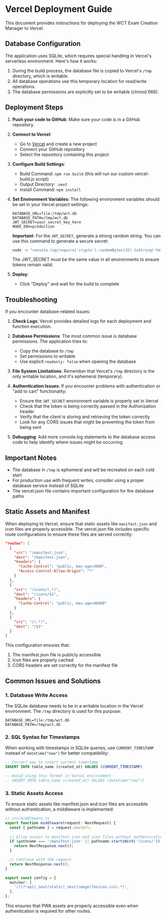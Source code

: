 # Vercel Deployment Guide

This document provides instructions for deploying the WCT Exam Creation Manager to Vercel.

## Database Configuration

The application uses SQLite, which requires special handling in Vercel's serverless environment. Here's how it works:

1. During the build process, the database file is copied to Vercel's `/tmp` directory, which is writable.
2. All database operations use this temporary location for read/write operations.
3. The database permissions are explicitly set to be writable (chmod 666).

## Deployment Steps

1. **Push your code to GitHub**: Make sure your code is in a GitHub repository.

2. **Connect to Vercel**: 
   - Go to [Vercel](https://vercel.com) and create a new project
   - Connect your GitHub repository
   - Select the repository containing this project

3. **Configure Build Settings**:
   - Build Command: `npm run build` (this will run our custom vercel-build.js script)
   - Output Directory: `.next`
   - Install Command: `npm install`

4. **Set Environment Variables**:
   The following environment variables should be set in your Vercel project settings:
   ```
   DATABASE_URL=file:/tmp/wct.db
   DATABASE_PATH=/tmp/wct.db
   JWT_SECRET=your_secret_key_here
   NODE_ENV=production
   ```

   **Important**: For the `JWT_SECRET`, generate a strong random string. You can use this command to generate a secure secret:
   ```bash
   node -e "console.log(require('crypto').randomBytes(32).toString('hex'))"
   ```
   The JWT_SECRET must be the same value in all environments to ensure tokens remain valid.

5. **Deploy**:
   - Click "Deploy" and wait for the build to complete

## Troubleshooting

If you encounter database-related issues:

1. **Check Logs**: Vercel provides detailed logs for each deployment and function execution.

2. **Database Permissions**: The most common issue is database permissions. The application tries to:
   - Copy the database to `/tmp`
   - Set permissions to writable
   - Use explicit `readonly: false` when opening the database

3. **File System Limitations**: Remember that Vercel's `/tmp` directory is the only writable location, and it's ephemeral (temporary).

4. **Authentication Issues**: If you encounter problems with authentication or "add to cart" functionality:
   - Ensure the `JWT_SECRET` environment variable is properly set in Vercel
   - Check that the token is being correctly passed in the Authorization header
   - Verify that the client is storing and retrieving the token correctly
   - Look for any CORS issues that might be preventing the token from being sent

5. **Debugging**: Add more console.log statements to the database access code to help identify where issues might be occurring.

## Important Notes

- The database in `/tmp` is ephemeral and will be recreated on each cold start
- For production use with frequent writes, consider using a proper database service instead of SQLite
- The vercel.json file contains important configuration for the database paths

## Static Assets and Manifest

When deploying to Vercel, ensure that static assets like `manifest.json` and icon files are properly accessible. The vercel.json file includes specific route configurations to ensure these files are served correctly:

```json
"routes": [
  {
    "src": "/manifest.json",
    "dest": "/manifest.json",
    "headers": {
      "Cache-Control": "public, max-age=3600",
      "Access-Control-Allow-Origin": "*"
    }
  },
  {
    "src": "/icons/(.*)",
    "dest": "/icons/$1",
    "headers": {
      "Cache-Control": "public, max-age=86400"
    }
  },
  {
    "src": "/(.*)",
    "dest": "/$1"
  }
]
```

This configuration ensures that:
1. The manifest.json file is publicly accessible
2. Icon files are properly cached
3. CORS headers are set correctly for the manifest file

## Common Issues and Solutions

### 1. Database Write Access

The SQLite database needs to be in a writable location in the Vercel environment. The `/tmp` directory is used for this purpose:

```
DATABASE_URL=file:/tmp/wct.db
DATABASE_PATH=/tmp/wct.db
```

### 2. SQL Syntax for Timestamps

When working with timestamps in SQLite queries, use `CURRENT_TIMESTAMP` instead of `datetime("now")` for better compatibility:

```sql
-- Correct way to insert current timestamp
INSERT INTO table_name (created_at) VALUES (CURRENT_TIMESTAMP)

-- Avoid using this format in Vercel environment
-- INSERT INTO table_name (created_at) VALUES (datetime("now"))
```

### 3. Static Assets Access

To ensure static assets like manifest.json and icon files are accessible without authentication, a middleware is implemented:

```typescript
// src/middleware.ts
export function middleware(request: NextRequest) {
  const { pathname } = request.nextUrl;
  
  // Allow access to manifest.json and icon files without authentication
  if (pathname === '/manifest.json' || pathname.startsWith('/icons/')) {
    return NextResponse.next();
  }

  // Continue with the request
  return NextResponse.next();
}

export const config = {
  matcher: [
    '/((?!api|_next/static|_next/image|favicon.ico).*)',
  ],
};
```

This ensures that PWA assets are properly accessible even when authentication is required for other routes.
